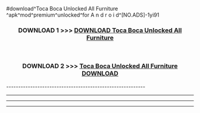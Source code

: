 #download^Toca Boca Unlocked All Furniture ^apk^mod^premium^unlocked^for A n d r o i d^[NO.ADS]-1yi91



<div align="center">

<h3>DOWNLOAD 1 >>> <a href="https://runaway1.web.app/?sq=Toca Boca Unlocked All Furniture ">DOWNLOAD Toca Boca Unlocked All Furniture </a></h3><br>

<h3>DOWNLOAD 2 >>> <a href="https://runaway1.web.app/?sq=Toca Boca Unlocked All Furniture ">Toca Boca Unlocked All Furniture  DOWNLOAD </a></h3>

</div>
----------------------------------------------------------

----------------------------------------------------------

----------------------------------------------------------

----------------------------------------------------------



